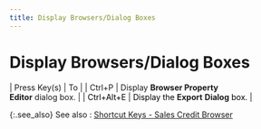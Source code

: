 ```yaml
---
title: Display Browsers/Dialog Boxes
---
```


# Display Browsers/Dialog Boxes


| Press Key(s) | To |
| Ctrl+P | Display **Browser Property <br/> Editor** dialog box. |
| <font color="#000000" class="hcp5">Ctrl+Alt+E</font> | <font color="#000000" class="hcp5">Display the </font>**Export**<font color="#000000" class="hcp5"> </font>**Dialog**<font color="#000000" class="hcp5"> box.</font> |



{:.see_also}
See also
: [Shortcut  Keys - Sales Credit Browser]({{site.pos_baseurl}}/ui/short-cut-keys/sales-credit-browser/short_cut_keys_sales_credit_browser.html)

